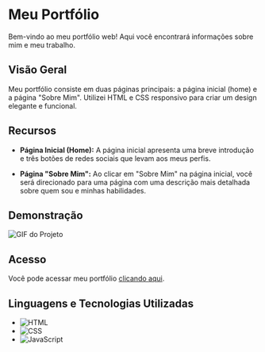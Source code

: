# Meu Portfólio

Bem-vindo ao meu portfólio web! Aqui você encontrará informações sobre mim e meu trabalho. 

## Visão Geral

Meu portfólio consiste em duas páginas principais: a página inicial (home) e a página "Sobre Mim". Utilizei HTML e CSS responsivo para criar um design elegante e funcional.

## Recursos

- **Página Inicial (Home):** A página inicial apresenta uma breve introdução e três botões de redes sociais que levam aos meus perfis.

- **Página "Sobre Mim":** Ao clicar em "Sobre Mim" na página inicial, você será direcionado para uma página com uma descrição mais detalhada sobre quem sou e minhas habilidades.

## Demonstração

![GIF do Projeto](portifolio.gif)

## Acesso

Você pode acessar meu portfólio [clicando aqui](https://portifolio-vptp.vercel.app/).

## Linguagens e Tecnologias Utilizadas

- ![HTML](https://img.shields.io/badge/-HTML-E34F26?style=flat&logo=html5&logoColor=white)
- ![CSS](https://img.shields.io/badge/-CSS-1572B6?style=flat&logo=css3&logoColor=white)
- ![JavaScript](https://img.shields.io/badge/-JavaScript-F7DF1E?style=flat&logo=javascript&logoColor=black)




